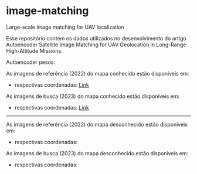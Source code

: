 # image-matching
Large-scale image matching for UAV localization

Esse repositório contém os dados utilizados no desenvolvimento do artigo Autoencoder Satellite Image Matching for UAV
Geolocation in Long-Range High-Altitude Missions.

Autoencoder pesos: 

As imagens de referência (2022) do mapa conhecido estão disponíveis em:
- respectivas coordenadas: [Link](https://drive.google.com/file/d/1Hs7hFAEf-BObflG-cEpJpSTw1VN9SCkh/view?usp=drive_link)

As imagens de busca (2023) do mapa conhecido estão disponíveis em:
- respectivas coordenadas: [Link](https://drive.google.com/file/d/1oxGUYTJsFDX6ttf50oVZsBfDXqRjdAf7/view?usp=drive_link)

-----------------------------------------------------------------------------------

As imagens de referência (2022) do mapa desconhecido estão disponíveis em:
- respectivas coordenadas:

As imagens de busca (2023) do mapa desconhecido estão disponíveis em:
- respectivas coordenadas:
